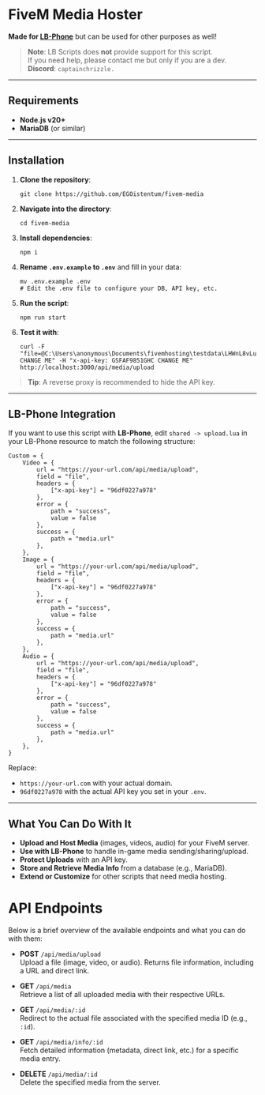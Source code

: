 # FiveM Media Hoster

**Made for [LB-Phone](https://lbscripts.com/)** but can be used for other purposes as well!

> **Note**: LB Scripts does **not** provide support for this script.  
> If you need help, please contact me but only if you are a dev.  
> **Discord**: `captainchrizzle.`

---

## Requirements

- **Node.js v20+**
- **MariaDB** (or similar)

---

## Installation

1. **Clone the repository**:

       git clone https://github.com/EGOistentum/fivem-media

2. **Navigate into the directory**:

       cd fivem-media

3. **Install dependencies**:

       npm i

4. **Rename `.env.example` to `.env`** and fill in your data:

       mv .env.example .env
       # Edit the .env file to configure your DB, API key, etc.

5. **Run the script**:

       npm run start

6. **Test it with**:

       curl -F "file=@C:\Users\anonymous\Documents\fivemhosting\testdata\LHWnL8vLu1lY.png CHANGE ME" -H "x-api-key: GSFAF9851GHC CHANGE ME" http://localhost:3000/api/media/upload


> **Tip**: A reverse proxy is recommended to hide the API key.

---

## LB-Phone Integration

If you want to use this script with **LB-Phone**, edit `shared -> upload.lua` in your LB-Phone resource to match the following structure:

    Custom = {
        Video = {
            url = "https://your-url.com/api/media/upload",
            field = "file",
            headers = {
                ["x-api-key"] = "96df0227a978"
            },
            error = {
                path = "success",
                value = false
            },
            success = {
                path = "media.url"
            },
        },
        Image = {
            url = "https://your-url.com/api/media/upload",
            field = "file",
            headers = {
                ["x-api-key"] = "96df0227a978"
            },
            error = {
                path = "success",
                value = false
            },
            success = {
                path = "media.url"
            },
        },
        Audio = {
            url = "https://your-url.com/api/media/upload",
            field = "file",
            headers = {
                ["x-api-key"] = "96df0227a978"
            },
            error = {
                path = "success",
                value = false
            },
            success = {
                path = "media.url"
            },
        },
    }

Replace:
- `https://your-url.com` with your actual domain.
- `96df0227a978` with the actual API key you set in your `.env`.

---

## What You Can Do With It

- **Upload and Host Media** (images, videos, audio) for your FiveM server.
- **Use with LB-Phone** to handle in-game media sending/sharing/upload.
- **Protect Uploads** with an API key.
- **Store and Retrieve Media Info** from a database (e.g., MariaDB).
- **Extend or Customize** for other scripts that need media hosting.

# API Endpoints

Below is a brief overview of the available endpoints and what you can do with them:

- **POST** `/api/media/upload`  
  Upload a file (image, video, or audio). Returns file information, including a URL and direct link.

- **GET** `/api/media`  
  Retrieve a list of all uploaded media with their respective URLs.

- **GET** `/api/media/:id`  
  Redirect to the actual file associated with the specified media ID (e.g., `:id`).

- **GET** `/api/media/info/:id`  
  Fetch detailed information (metadata, direct link, etc.) for a specific media entry.

- **DELETE** `/api/media/:id`  
  Delete the specified media from the server.

